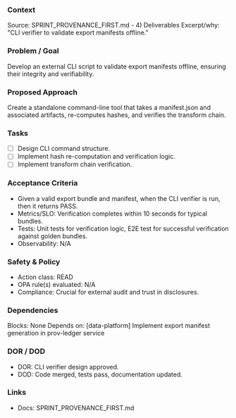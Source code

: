 ### Context
Source: SPRINT_PROVENANCE_FIRST.md - 4) Deliverables
Excerpt/why: "CLI verifier to validate export manifests offline."

### Problem / Goal
Develop an external CLI script to validate export manifests offline, ensuring their integrity and verifiability.

### Proposed Approach
Create a standalone command-line tool that takes a manifest.json and associated artifacts, re-computes hashes, and verifies the transform chain.

### Tasks
- [ ] Design CLI command structure.
- [ ] Implement hash re-computation and verification logic.
- [ ] Implement transform chain verification.

### Acceptance Criteria
- Given a valid export bundle and manifest, when the CLI verifier is run, then it returns PASS.
- Metrics/SLO: Verification completes within 10 seconds for typical bundles.
- Tests: Unit tests for verification logic, E2E test for successful verification against golden bundles.
- Observability: N/A

### Safety & Policy
- Action class: READ
- OPA rule(s) evaluated: N/A
- Compliance: Crucial for external audit and trust in disclosures.

### Dependencies
Blocks: None
Depends on: [data-platform] Implement export manifest generation in prov-ledger service

### DOR / DOD
- DOR: CLI verifier design approved.
- DOD: Code merged, tests pass, documentation updated.

### Links
- Docs: SPRINT_PROVENANCE_FIRST.md
